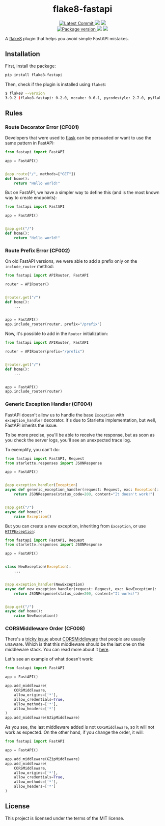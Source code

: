 <h1 align="center">
    <strong>flake8-fastapi</strong>
</h1>
<p align="center">
    <a href="https://github.com/Kludex/flake8-fastapi" target="_blank">
        <img src="https://img.shields.io/github/last-commit/Kludex/flake8-fastapi" alt="Latest Commit">
    </a>
        <img src="https://img.shields.io/github/workflow/status/Kludex/flake8-fastapi/Test">
        <img src="https://img.shields.io/codecov/c/github/Kludex/flake8-fastapi">
    <br />
    <a href="https://pypi.org/project/flake8-fastapi" target="_blank">
        <img src="https://img.shields.io/pypi/v/flake8-fastapi" alt="Package version">
    </a>
    <img src="https://img.shields.io/pypi/pyversions/flake8-fastapi">
    <img src="https://img.shields.io/github/license/Kludex/flake8-fastapi">
</p>

A [flake8](https://flake8.pycqa.org/en/latest/index.html) plugin that helps you avoid simple FastAPI mistakes.

## Installation

First, install the package:

``` bash
pip install flake8-fastapi
```

Then, check if the plugin is installed using `flake8`:

``` bash
$ flake8 --version
3.9.2 (flake8-fastapi: 0.2.0, mccabe: 0.6.1, pycodestyle: 2.7.0, pyflakes: 2.3.1) CPython 3.8.11 on Linux
```

## Rules

### Route Decorator Error (CF001)

Developers that were used to [flask](https://flask.palletsprojects.com/en/2.0.x/) can be persuaded or want to use the same pattern in FastAPI:

```python
from fastapi import FastAPI

app = FastAPI()


@app.route("/", methods=["GET"])
def home():
    return "Hello world!"
```

But on FastAPI, we have a simpler way to define this (and is the most known way to create endpoints):

```python
from fastapi import FastAPI

app = FastAPI()


@app.get("/")
def home():
    return "Hello world!"
```

### Route Prefix Error (CF002)

On old FastAPI versions, we were able to add a prefix only on the `include_router` method:

```python
from fastapi import APIRouter, FastAPI

router = APIRouter()


@router.get("/")
def home():
    ...


app = FastAPI()
app.include_router(router, prefix="/prefix")
```

Now, it's possible to add in the `Router` initialization:

```python
from fastapi import APIRouter, FastAPI

router = APIRouter(prefix="/prefix")


@router.get("/")
def home():
    ...


app = FastAPI()
app.include_router(router)
```

### Generic Exception Handler (CF004)

FastAPI doesn't allow us to handle the base `Exception` with `exception_handler` decorator.
It's due to Starlette implementation, but well, FastAPI inherits the issue.

To be more precise, you'll be able to receive the response, but as soon as you check the server logs, you'll see an unexpected trace log.

To exemplify, you can't do:

```python
from fastapi import FastAPI, Request
from starlette.responses import JSONResponse

app = FastAPI()


@app.exception_handler(Exception)
async def generic_exception_handler(request: Request, exc: Exception):
    return JSONResponse(status_code=200, content="It doesn't work!")


@app.get("/")
async def home():
    raise Exception()
```

But you can create a new exception, inheriting from `Exception`, or use [`HTTPException`](https://fastapi.tiangolo.com/tutorial/handling-errors/#use-httpexception):

```python
from fastapi import FastAPI, Request
from starlette.responses import JSONResponse

app = FastAPI()


class NewException(Exception):
    ...


@app.exception_handler(NewException)
async def new_exception_handler(request: Request, exc: NewException):
    return JSONResponse(status_code=200, content="It works!")


@app.get("/")
async def home():
    raise NewException()

```


### CORSMiddleware Order (CF008)

There's a [tricky issue](https://github.com/tiangolo/fastapi/issues/1663) about [CORSMiddleware](https://www.starlette.io/middleware/#corsmiddleware) that people are usually unaware. Which is that this middleware should be the last one on the middleware stack. You can read more about it [here](https://github.com/tiangolo/fastapi/issues/1663).

Let's see an example of what doesn't work:

```python
from fastapi import FastAPI

app = FastAPI()

app.add_middleware(
    CORSMiddleware,
    allow_origins=['*'],
    allow_credentials=True,
    allow_methods=['*'],
    allow_headers=['*']
)
app.add_middleware(GZipMiddleware)
```

As you see, the last middleware added is not `CORSMiddleware`, so it will not work as expected. On the other hand, if you change the order, it will:

```python
from fastapi import FastAPI

app = FastAPI()

app.add_middleware(GZipMiddleware)
app.add_middleware(
    CORSMiddleware,
    allow_origins=['*'],
    allow_credentials=True,
    allow_methods=['*'],
    allow_headers=['*']
)
```

## License

This project is licensed under the terms of the MIT license.

